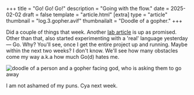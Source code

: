 +++
title = "Go! Go! Go!"
description = "Going with the flow."
date = 2025-02-02
draft = false
template = "article.html"
[extra]
type = "article"
thumbnail = "log.3.gopher.avif"
thumbnailalt = "Doodle of a gopher."
+++

Did a couple of things that week. Another [lab article](/lab/procedural-music) is up as promised. Other than that, also started experimenting with a 'real' language yesterday — Go. Why? You'll see, once I get the entire project up and running. Maybe within the next two weeks? I don't know. We'll see how many obstacles come my way a.k.a how much Go(d) hates me.

![doodle of a person and a gopher facing god, who is asking them to go away](/media/log/go-god.avif)

I am not ashamed of my puns. Cya next week.
